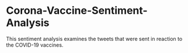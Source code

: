 # Corona-Vaccine-Sentiment-Analysis
This sentiment analysis examines the tweets that were sent in reaction to the COVID-19 vaccines.
